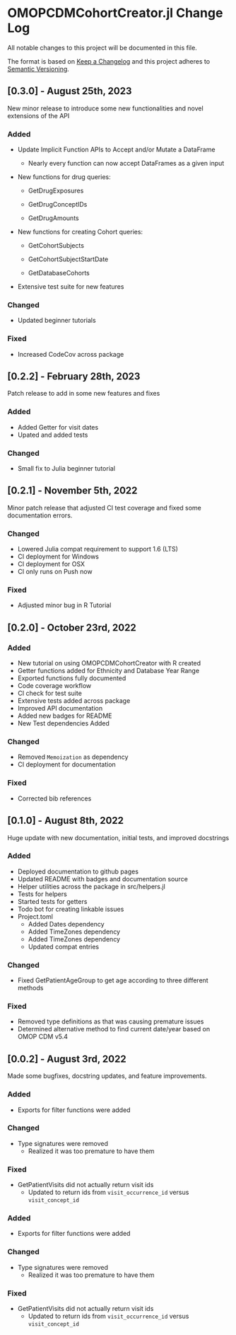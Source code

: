 # OMOPCDMCohortCreator.jl Change Log

All notable changes to this project will be documented in this file.
 
The format is based on [Keep a Changelog](http://keepachangelog.com/)
and this project adheres to [Semantic Versioning](http://semver.org/).

## [0.3.0] - August 25th, 2023

New minor release to introduce some new functionalities and novel extensions of the API

### Added

- Update Implicit Function APIs to Accept and/or Mutate a DataFrame 

  * Nearly every function can now accept DataFrames as a given input

- New functions for drug queries:

  * GetDrugExposures

  * GetDrugConceptIDs

  * GetDrugAmounts

- New functions for creating Cohort queries:

  * GetCohortSubjects

  * GetCohortSubjectStartDate

  * GetDatabaseCohorts


- Extensive test suite for new features

### Changed

- Updated beginner tutorials

### Fixed

- Increased CodeCov across package

## [0.2.2] - February 28th, 2023

Patch release to add in some new features and fixes 

### Added 

- Added Getter for visit dates 
- Upated and added tests

### Changed

- Small fix to Julia beginner tutorial

## [0.2.1] - November 5th, 2022

Minor patch release that adjusted CI test coverage and fixed some documentation errors.

### Changed

- Lowered Julia compat requirement to support 1.6 (LTS) 
- CI deployment for Windows
- CI deployment for OSX
- CI only runs on Push now

### Fixed 

- Adjusted minor bug in R Tutorial

## [0.2.0] - October 23rd, 2022

### Added 

- New tutorial on using OMOPCDMCohortCreator with R created 
- Getter functions added for Ethnicity and Database Year Range
- Exported functions fully documented
- Code coverage workflow
- CI check for test suite
- Extensive tests added across package 
- Improved API documentation
- Added new badges for README 
- New Test dependencies Added

### Changed

- Removed `Memoization` as dependency 
- CI deployment for documentation

### Fixed 

- Corrected bib references 
 
## [0.1.0] - August 8th, 2022
 
Huge update with new documentation, initial tests, and improved docstrings

### Added

- Deployed documentation to github pages
- Updated README with badges and documentation source
- Helper utilities across the package in src/helpers.jl
- Tests for helpers
- Started tests for getters
- Todo bot for creating linkable issues
- Project.toml
	- Added Dates dependency
	- Added TimeZones dependency
	- Added TimeZones dependency
	- Updated compat entries

### Changed

- Fixed GetPatientAgeGroup to get age according to three different methods

### Fixed

- Removed type definitions as that was causing premature issues
- Determined alternative method to find current date/year based on OMOP CDM v5.4 

## [0.0.2] - August 3rd, 2022
 
Made some bugfixes, docstring updates, and feature improvements.
 
### Added

- Exports for filter functions were added
 
### Changed

- Type signatures were removed
	- Realized it was too premature to have them
 
### Fixed

- GetPatientVisits did not actually return visit ids
	- Updated to return ids from `visit_occurrence_id` versus `visit_concept_id`
 
 
### Added

- Exports for filter functions were added
 
### Changed

- Type signatures were removed
	- Realized it was too premature to have them
 
### Fixed

- GetPatientVisits did not actually return visit ids
	- Updated to return ids from `visit_occurrence_id` versus `visit_concept_id`
 
